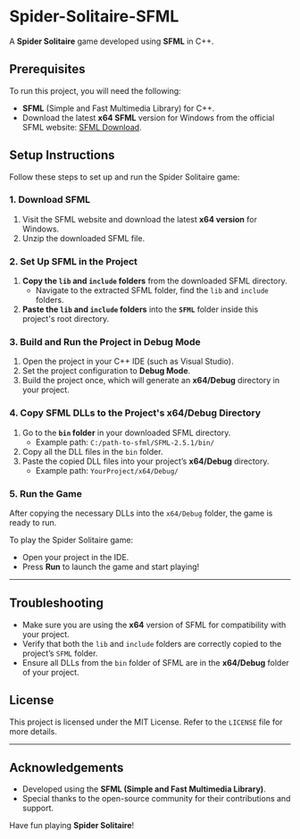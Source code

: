 # Spider-Solitaire-SFML

A **Spider Solitaire** game developed using **SFML** in C++.

## Prerequisites

To run this project, you will need the following:

- **SFML** (Simple and Fast Multimedia Library) for C++.
- Download the latest **x64 SFML** version for Windows from the official SFML website: [SFML Download](https://www.sfml-dev.org/download/sfml/2.5.1/).

## Setup Instructions

Follow these steps to set up and run the Spider Solitaire game:

### 1. Download SFML

1. Visit the SFML website and download the latest **x64 version** for Windows.
2. Unzip the downloaded SFML file.

### 2. Set Up SFML in the Project

1. **Copy the `lib` and `include` folders** from the downloaded SFML directory.
   - Navigate to the extracted SFML folder, find the `lib` and `include` folders.
2. **Paste the `lib` and `include` folders** into the **`SFML`** folder inside this project's root directory.

### 3. Build and Run the Project in Debug Mode

1. Open the project in your C++ IDE (such as Visual Studio).
2. Set the project configuration to **Debug Mode**.
3. Build the project once, which will generate an **x64/Debug** directory in your project.

### 4. Copy SFML DLLs to the Project's x64/Debug Directory

1. Go to the **`bin` folder** in your downloaded SFML directory.
   - Example path: `C:/path-to-sfml/SFML-2.5.1/bin/`
2. Copy all the DLL files in the `bin` folder.
3. Paste the copied DLL files into your project’s **x64/Debug** directory.
   - Example path: `YourProject/x64/Debug/`

### 5. Run the Game

After copying the necessary DLLs into the `x64/Debug` folder, the game is ready to run.

To play the Spider Solitaire game:

- Open your project in the IDE.
- Press **Run** to launch the game and start playing!

---

## Troubleshooting

- Make sure you are using the **x64** version of SFML for compatibility with your project.
- Verify that both the `lib` and `include` folders are correctly copied to the project’s `SFML` folder.
- Ensure all DLLs from the `bin` folder of SFML are in the **x64/Debug** folder of your project.

## License

This project is licensed under the MIT License. Refer to the `LICENSE` file for more details.

---

## Acknowledgements

- Developed using the **SFML (Simple and Fast Multimedia Library)**.
- Special thanks to the open-source community for their contributions and support.

Have fun playing **Spider Solitaire**!
